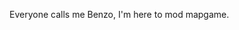 Everyone calls me Benzo, I'm here to mod mapgame.

<!---
Benzoylmethylecgonine/Benzoylmethylecgonine is a ✨ special ✨ repository because its `README.md` (this file) appears on your GitHub profile.
You can click the Preview link to take a look at your changes.
--->
